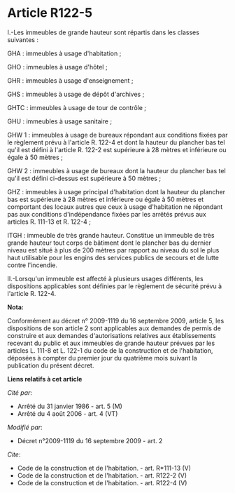 # Article R122-5

I.-Les immeubles de grande hauteur sont répartis dans les classes suivantes : 

GHA : immeubles à usage d'habitation ; 

GHO : immeubles à usage d'hôtel ; 

GHR : immeubles à usage d'enseignement ; 

GHS : immeubles à usage de dépôt d'archives ; 

GHTC : immeubles à usage de tour de contrôle ; 

GHU : immeubles à usage sanitaire ; 

GHW 1 : immeubles à usage de bureaux répondant aux conditions fixées par le règlement prévu à l'article R. 122-4 et dont la
hauteur du plancher bas tel qu'il est défini à l'article R. 122-2 est supérieure à 28 mètres et inférieure ou égale à 50
mètres ; 

GHW 2 : immeubles à usage de bureaux dont la hauteur du plancher bas tel qu'il est défini ci-dessus est supérieure à 50
mètres ; 

GHZ : immeubles à usage principal d'habitation dont la hauteur du plancher bas est supérieure à 28 mètres et inférieure ou
égale à 50 mètres et comportant des locaux autres que ceux à usage d'habitation ne répondant pas aux conditions
d'indépendance fixées par les arrêtés prévus aux articles R. 111-13 et R. 122-4 ; 

ITGH : immeuble de très grande hauteur. Constitue un immeuble de très grande hauteur tout corps de bâtiment dont le plancher
bas du dernier niveau est situé à plus de 200 mètres par rapport au niveau du sol le plus haut utilisable pour les engins des
services publics de secours et de lutte contre l'incendie. 

II.-Lorsqu'un immeuble est affecté à plusieurs usages différents, les dispositions applicables sont définies par le règlement
de sécurité prévu à l'article R. 122-4.

**Nota:**

Conformément au décret n° 2009-1119 du 16 septembre 2009, article 5, les dispositions de son article 2 sont applicables aux
demandes de permis de construire et aux demandes d'autorisations relatives aux établissements recevant du public et aux
immeubles de grande hauteur prévues par les articles L. 111-8 et L. 122-1 du code de la construction et de l'habitation,
déposées à compter du premier jour du quatrième mois suivant la publication du présent décret.

**Liens relatifs à cet article**

_Cité par_:

  - Arrêté du 31 janvier 1986 - art. 5 (M)
  - Arrêté du 4 août 2006 - art. 4 (VT)

_Modifié par_:

  - Décret n°2009-1119 du 16 septembre 2009 - art. 2

_Cite_:

  - Code de la construction et de l'habitation. - art. R*111-13 (V)
  - Code de la construction et de l'habitation. - art. R122-2 (V)
  - Code de la construction et de l'habitation. - art. R122-4 (V)
